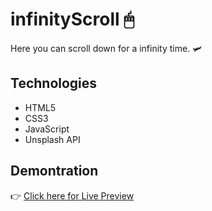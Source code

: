 # infinityScroll 🖱
Here you can scroll down for a infinity time.  🛩


## Technologies

- HTML5
- CSS3
- JavaScript
- Unsplash API
 

## Demontration
👉 [Click here for Live Preview](https://zahid-jibon.github.io/infinityScroll/)


